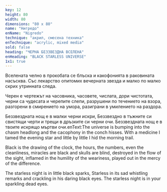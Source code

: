 ```yaml
---
key: 12
height: 80
width: 80
dimensions: "80 x 80"
name: "Нигредо"
enName: "Nigredo"
technique: "акрил, смесена техника"
enTechnique: "acrylic, mixed media"
sold: false
heading: "ЧЕРНА БЕЗЗВЕЗДНА ВСЕЛЕНА"
enHeading: "BLACK STARLESS UNIVERSE"
1x1: true
---
```

Вселената челно в прокобата се блъска
и какофонията в раковината насъсква.
Със лекарство опитомих вечерната звезда
и малко по малко скрих утринната следа. 

Черен е чертежът на часовника, 
часовете, 
числата, 
дори чистотата, 
черни са чудесата и черепите слепи, 
разрушени по течението на взора, 
разгорени в смирението на умора, 
разиграни в умилението на раздора. 

Беззвездната нощ е в малки черни искри,
Беззвездно в тъжните си свистящи черти
и трещи в дръзките си черни очи. 
Беззвездната нощ е в твоите искрящо мъртви очи.enText:The universe is bumping into the chasm headlong
and the cacophony in the conch hisses.
With a medicine I tamed the evening star
and little by little I hid the morning trail.

Black is the drawing of the clock,
the hours,
the numbers,
even the cleanliness,
miracles are black and skulls are blind,
destroyed in the flow of the sight,
inflamed in the humility of the weariness,
played out in the mercy of the difference.

The starless night is in little black sparks,
Starless in its sad whistling remarks
and crackling in his daring black eyes.
The starless night is in your sparkling dead eyes.